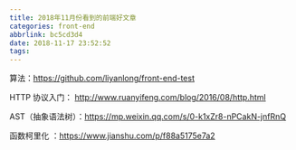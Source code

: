 ```yaml
---
title: 2018年11月份看到的前端好文章
categories: front-end
abbrlink: bc5cd3d4
date: 2018-11-17 23:52:52
tags:
---
```


算法：https://github.com/liyanlong/front-end-test

HTTP 协议入门： http://www.ruanyifeng.com/blog/2016/08/http.html

AST（抽象语法树）：https://mp.weixin.qq.com/s/0-k1xZr8-nPCakN-jnfRnQ

函数柯里化 ：https://www.jianshu.com/p/f88a5175e7a2 

